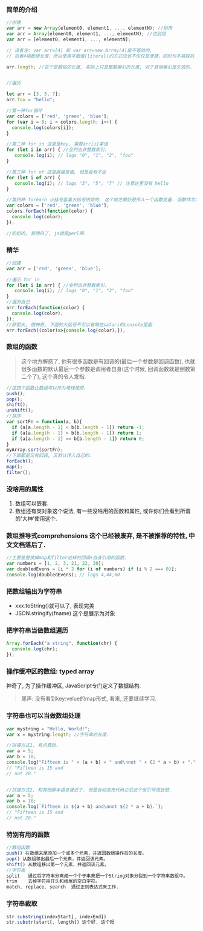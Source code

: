 ### 简单的介绍
```javascript
//创建
var arr = new Array(element0, element1, ..., elementN); //别用
var arr = Array(element0, element1, ..., elementN); //也别用
var arr = [element0, element1, ..., elementN];

// 译者注: var arr=[4] 和 var arr=new Array(4)是不等效的，
// 后者4指数组长度，所以使用字面值(literal)的方式应该不仅仅是便捷，同时也不易踩坑

arr.length; //这个是数组的长度, 实际上只是整数索引的长度, 对于其他索引是失效的.


//遍历

let arr = [3, 5, 7];
arr.foo = "hello";

//第一种for循环
var colors = ['red', 'green', 'blue'];
for (var i = 0; i < colors.length; i++) {
  console.log(colors[i]);
}

//第二种 for in 这里是key, 需要arr[i]拿值
for (let i in arr) { //会列出非整数索引.
   console.log(i); // logs "0", "1", "2", "foo"
}

//第三种 for of 这里直接是值, 但是会有不全
for (let i of arr) {
   console.log(i); // logs "3", "5", "7" // 注意这里没有 hello
}

//第四种 foreach 小括号套着大括号很烦的. 这个地方最好是传入一个函数变量. 函数作为常量声明更为合理.
var colors = ['red', 'green', 'blue'];
colors.forEach(function(color) {
  console.log(color);
});

//奶奶的, 我明白了, js就是perl啊.
```
### 精华

```javascript
//创建
var arr = ['red', 'green', 'blue'];

//遍历 for in
for (let i in arr) { //会列出非整数索引.
   console.log(i); // logs "0", "1", "2", "foo"
}
//遍历自己
arr.forEach(function(color) {
  console.log(color);
});
//胖箭头, 很神奇, 下面的大括号不可以省略在safari的console里面.
arr.forEach((color)=>{console.log(color);});
```



### 数组的函数

> 这个地方解惑了, 他有很多函数是有回调的(最后一个参数是回调函数), 也就很多函数的默认最后一个参数是调用者自身(这个时候, 回调函数就是倒数第二个了), 这个真的令人发指.

```javascript
//这四个函数让数组可以作为堆栈使用.
push();
pop();
shift();
unshift();
//排序
var sortFn = function(a, b){
  if (a[a.length - 1] < b[b.length - 1]) return -1;
  if (a[a.length - 1] > b[b.length - 1]) return 1;
  if (a[a.length - 1] == b[b.length - 1]) return 0;
}
myArray.sort(sortFn); 
//下面都是又有回调, 又默认传入自己的.
forEach();
map();
filter();

```

### 没啥用的属性

1. 数组可以嵌套.
2. 数组还有类对象这个说法, 有一些没啥用的函数和属性, 或许你们会看到所谓的'大神'使用这个.

### 数组推导式comprehensions 这个已经被废弃, 是不被推荐的特性, 中文文档落后了.

```javascript
//主要是替换掉map和filter这样的回调+自身引用的函数.
var numbers = [1, 2, 3, 21, 22, 30];
var doubledEvens = [i * 2 for (i of numbers) if (i % 2 === 0)];
console.log(doubledEvens); // logs 4,44,60
```

### 把数组输出为字符串

- xxx.toString()就可以了, 表现完美
- JSON.stringify(fname)  这个是展示为对象



### 把字符串当做数组遍历

```javascript
Array.forEach("a string", function(chr) {
  console.log(chr);
});
```

### 操作缓冲区的数组: typed array

神奇了, 为了操作缓冲区, JavaScript专门定义了数据结构. 



> 尾声: 没有看到key:velue的map形式, 看来, 还要继续学习.

### 字符串也可以当做数组处理



```javascript
var mystring = "Hello, World!";
var x = mystring.length; //字符串的长度.

//拼接方式1, 有点费劲.
var a = 5;
var b = 10;
console.log("Fifteen is " + (a + b) + " and\nnot " + (2 * a + b) + ".");
// "Fifteen is 15 and
// not 20."


//拼接方式2, 和其他脚本语言接近了. 但是自动高亮代码之后这个反引号很丑陋.
var a = 5;
var b = 10;
console.log(`Fifteen is ${a + b} and\nnot ${2 * a + b}.`);
// "Fifteen is 15 and
// not 20."
```

### 特别有用的函数

```javascript
//数组函数
push() 在数组末尾添加一个或多个元素，并返回数组操作后的长度。
pop() 从数组移出最后一个元素，并返回该元素。
shift() 从数组移出第一个元素，并返回该元素。
//字符串
split	通过将字符串分离成一个个子串来把一个String对象分裂到一个字符串数组中。
trim	去掉字符串开头和结尾的空白字符。
match, replace, search	通过正则表达式来工作.
```

### 字符串截取

```javascript
str.substring(indexStart[, indexEnd])
str.substr(start[, length]) 这个好, 这个短
```

